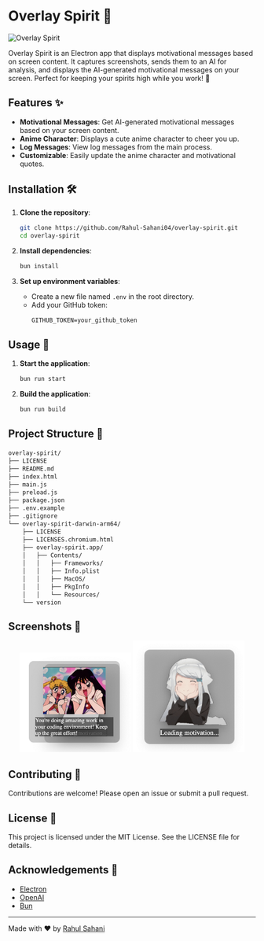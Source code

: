 # Overlay Spirit 🦄

![Overlay Spirit](https://gifdb.com/images/high/rin-tohsaka-anime-banner-7t971wsgn2r6juwq.webp)

Overlay Spirit is an Electron app that displays motivational messages based on screen content. It captures screenshots, sends them to an AI for analysis, and displays the AI-generated motivational messages on your screen. Perfect for keeping your spirits high while you work! 🚀

## Features ✨

- **Motivational Messages**: Get AI-generated motivational messages based on your screen content.
- **Anime Character**: Displays a cute anime character to cheer you up.
- **Log Messages**: View log messages from the main process.
- **Customizable**: Easily update the anime character and motivational quotes.

## Installation 🛠️

1. **Clone the repository**:
    ```bash
    git clone https://github.com/Rahul-Sahani04/overlay-spirit.git
    cd overlay-spirit
    ```

2. **Install dependencies**:
    ```bash
    bun install
    ```

3. **Set up environment variables**:
    - Create a new file named `.env` in the root directory.
    - Add your GitHub token:
      ```env
      GITHUB_TOKEN=your_github_token
      ```

## Usage 🚀

1. **Start the application**:
    ```bash
    bun run start
    ```

2. **Build the application**:
    ```bash
    bun run build
    ```

## Project Structure 📂

```
overlay-spirit/
├── LICENSE
├── README.md
├── index.html
├── main.js
├── preload.js
├── package.json
├── .env.example
├── .gitignore
└── overlay-spirit-darwin-arm64/
    ├── LICENSE
    ├── LICENSES.chromium.html
    ├── overlay-spirit.app/
    │   ├── Contents/
    │   │   ├── Frameworks/
    │   │   ├── Info.plist
    │   │   ├── MacOS/
    │   │   ├── PkgInfo
    │   │   └── Resources/
    └── version
```

## Screenshots 📸

<p align="center">
  <img src="Assets/SS1.png" alt="Screenshot 1" width="45%">
  <img src="Assets/SS2.png" alt="Screenshot 2" width="45%">
</p>

<!-- 
![Screenshot1](Assets/SS1.png)
![Screenshot2](Assets/SS2.png) 
-->

## Contributing 🤝

Contributions are welcome! Please open an issue or submit a pull request.

## License 📄

This project is licensed under the MIT License. See the LICENSE file for details.

## Acknowledgements 🙏

- [Electron](https://www.electronjs.org/)
- [OpenAI](https://www.openai.com/)
- [Bun](https://bun.sh)

---

Made with ❤️ by [Rahul Sahani](https://github.com/Rahul-Sahani04)